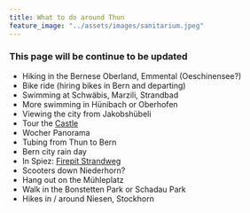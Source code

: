 ```yaml
---
title: What to do around Thun
feature_image: "../assets/images/sanitarium.jpeg"
---
```


### This page will be continue to be updated
- Hiking in the Bernese Oberland, Emmental (Oeschinensee?)
- Bike ride (hiring bikes in Bern and departing)
- Swimming at Schwäbis, Marzili, Strandbad
- More swimming in Hünibach or Oberhofen
- Viewing the city from Jakobshübeli
- Tour the [Castle](https://schlossthun.ch/en/)
- Wocher Panorama
- Tubing from Thun to Bern
- Bern city rain day
- In Spiez: [Firepit Strandweg](https://www.spiez.com/en/poi/firepit-strandweg)
- Scooters down Niederhorn? 
- Hang out on the Mühleplatz
- Walk in the Bonstetten Park or Schadau Park
- Hikes in / around Niesen, Stockhorn